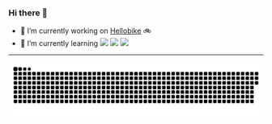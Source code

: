 ### Hi there 👋

- 🔭 I’m currently working on [Hellobike](https://en.wikipedia.org/wiki/Hellobike) 🚲
- 🌱 I’m currently learning <img src="https://vitejs.dev/logo.svg" height="24"> <img src="https://rollupjs.org/logo.svg" height="24"> <img src="https://www.rust-lang.org/static/images/rust-logo-blk.svg" height="24">

<!--
**caoxiemeihao/caoxiemeihao** is a ✨ _special_ ✨ repository because its `README.md` (this file) appears on your GitHub profile.

Here are some ideas to get you started:

- 🔭 I’m currently working on ...
- 🌱 I’m currently learning ...
- 👯 I’m looking to collaborate on ...
- 🤔 I’m looking for help with ...
- 💬 Ask me about ...
- 📫 How to reach me: ...
- 😄 Pronouns: ...
- ⚡ Fun fact: ...
-->

---

![Snake](https://raw.githubusercontent.com/caoxiemeihao/caoxiemeihao/main/snake.svg)
